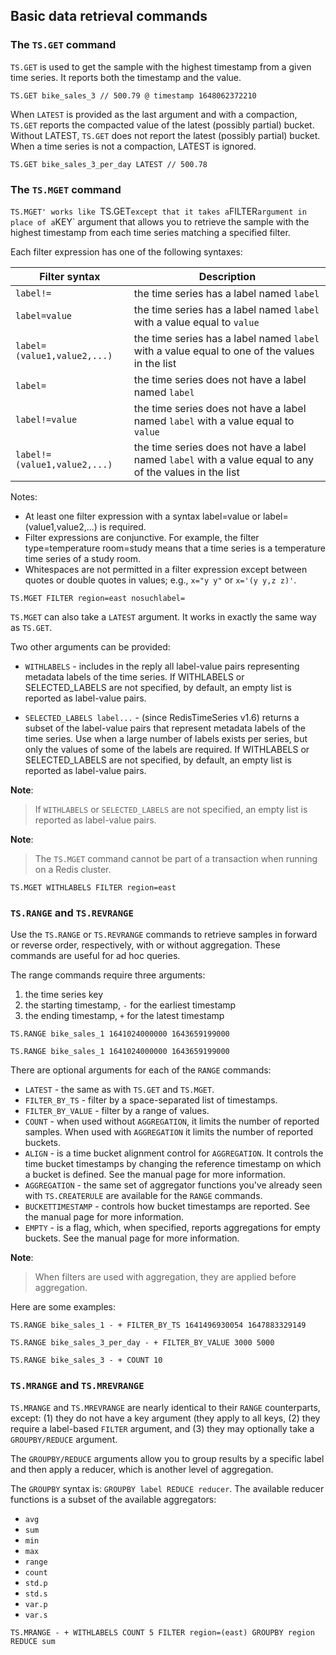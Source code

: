 ## Basic data retrieval commands

### The `TS.GET` command

`TS.GET` is used to get the sample with the highest timestamp from a given time series. It reports both the timestamp and the value.

```redis TS.GET from bike_sales_3
TS.GET bike_sales_3 // 500.79 @ timestamp 1648062372210
```

When `LATEST` is provided as the last argument and with a compaction, `TS.GET` reports the compacted value of the latest (possibly partial) bucket. Without LATEST, `TS.GET` does not report the latest (possibly partial) bucket. When a time series is not a compaction, LATEST is ignored.

```redis TS.GET from bike_sales_3_per_day
TS.GET bike_sales_3_per_day LATEST // 500.78
```

### The `TS.MGET` command

`TS.MGET' works like `TS.GET` except that it takes a `FILTER` argument in place of a `KEY` argument that allows you to retrieve the sample with the highest timestamp from each time series matching a specified filter.

Each filter expression has one of the following syntaxes:

| Filter syntax | Description |
| ------------- | ----------- |
| `label!=` | the time series has a label named `label` |
| `label=value` | the time series has a label named `label` with a value equal to `value` |
| `label=(value1,value2,...)` | the time series has a label named `label` with a value equal to one of the values in the list |
| `label=` | the time series does not have a label named `label` |
| `label!=value` | the time series does not have a label named `label` with a value equal to `value` |
| `label!=(value1,value2,...)` | the time series does not have a label named `label` with a value equal to any of the values in the list |

Notes:

- At least one filter expression with a syntax label=value or label=(value1,value2,...) is required.
- Filter expressions are conjunctive. For example, the filter type=temperature room=study means that a time series is a temperature time series of a study room.
- Whitespaces are not permitted in a filter expression except between quotes or double quotes in values; e.g., `x="y y"` or `x='(y y,z z)'`.

```redis TS.MGET using east as the filter
TS.MGET FILTER region=east nosuchlabel=
```

`TS.MGET` can also take a `LATEST` argument. It works in exactly the same way as `TS.GET`.

Two other arguments can be provided:

- `WITHLABELS` - includes in the reply all label-value pairs representing metadata labels of the time series. If WITHLABELS or SELECTED_LABELS are not specified, by default, an empty list is reported as label-value pairs.

- `SELECTED_LABELS label...` - (since RedisTimeSeries v1.6) returns a subset of the label-value pairs that represent metadata labels of the time series. Use when a large number of labels exists per series, but only the values of some of the labels are required. If WITHLABELS or SELECTED_LABELS are not specified, by default, an empty list is reported as label-value pairs.

**Note**:
> If `WITHLABELS` or `SELECTED_LABELS` are not specified, an empty list is reported as label-value pairs.

**Note**:
> The `TS.MGET` command cannot be part of a transaction when running on a Redis cluster.

```redis TS.MGET using WITHLABELS
TS.MGET WITHLABELS FILTER region=east
```

### `TS.RANGE` and `TS.REVRANGE`

Use the `TS.RANGE` or `TS.REVRANGE` commands to retrieve samples in forward or reverse order, respectively, with or without aggregation. These commands are useful for ad hoc queries.

The range commands require three arguments:

1. the time series key
1. the starting timestamp, `-` for the earliest timestamp
1. the ending timestamp, `+` for the latest timestamp

```TS.RANGE basic usage
TS.RANGE bike_sales_1 1641024000000 1643659199000
```

```TS.REVRANGE basic usage
TS.RANGE bike_sales_1 1641024000000 1643659199000
```

There are optional arguments for each of the `RANGE` commands:

- `LATEST` - the same as with `TS.GET` and `TS.MGET`.
- `FILTER_BY_TS` - filter by a space-separated list of timestamps.
- `FILTER_BY_VALUE` - filter by a range of values.
- `COUNT` - when used without `AGGREGATION`, it limits the number of reported samples. When used with `AGGREGATION` it limits the number of reported buckets.
- `ALIGN` - is a time bucket alignment control for `AGGREGATION`. It controls the time bucket timestamps by changing the reference timestamp on which a bucket is defined. See the manual page for more information.
- `AGGREGATION` - the same set of aggregator functions you've already seen with `TS.CREATERULE` are available for the `RANGE` commands.
- `BUCKETTIMESTAMP` - controls how bucket timestamps are reported. See the manual page for more information.
- `EMPTY` - is a flag, which, when specified, reports aggregations for empty buckets. See the manual page for more information.

**Note**:
> When filters are used with aggregation, they are applied before aggregation.

Here are some examples:

```redis FILTER_BY_TS in action
TS.RANGE bike_sales_1 - + FILTER_BY_TS 1641496930054 1647883329149
```

```redis FILTER_BY_VALUE in action
TS.RANGE bike_sales_3_per_day - + FILTER_BY_VALUE 3000 5000
```

```redis COUNT in action
TS.RANGE bike_sales_3 - + COUNT 10
```

### `TS.MRANGE` and `TS.MREVRANGE`

`TS.MRANGE` and `TS.MREVRANGE` are nearly identical to their `RANGE` counterparts, except: (1) they do not have a key argument (they apply to all keys, (2) they require a label-based `FILTER` argument, and (3) they may optionally take a `GROUPBY/REDUCE` argument.

The `GROUPBY/REDUCE` arguments allow you to group results by a specific label and then apply a reducer, which is another level of aggregation.

The `GROUPBY` syntax is: `GROUPBY label REDUCE reducer`. The available reducer functions is a subset of the available aggregators:

- `avg`
- `sum`
- `min`
- `max`
- `range`
- `count`
- `std.p`
- `std.s`
- `var.p`
- `var.s`

```redis TS.MRANGE with GROUPBY/REDUCE
TS.MRANGE - + WITHLABELS COUNT 5 FILTER region=(east) GROUPBY region REDUCE sum
```
